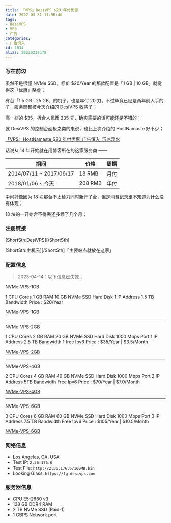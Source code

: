 ```yaml
---
title: 「VPS」DesiVPS $20 年付优惠
date: 2022-03-31 11:56:40
tags:
- DesiVPS
- VPS
- 广告
categories:
- 广告慎入
id: 1034
alias: 20220219378
---
```


<!-- 2022-03-31-AD-DesiVPS-Cheap-VPS.md -->

### 写在前边

虽然不是很懂 NVMe SSD，标价 $20/Year 的那款配置是「1 GB | 10 GB」就觉得这「优惠」略虚；

有台「1.5 GB | 25 GB」的机子，也是年付 20 刀，不过毕竟已经是两年前入手的了，服务商都被今天介绍的 DesiVPS 收购了；

<!--more-->

高一档的 $35，折合人民币 235 元，确实需要的话可能还是不错的；

就 DesiVPS 的控制台面板之类的来说，也比上次介绍的 HostNamaste 好不少；

[「VPS」HostNamaste $20 年付优惠\_广告慎入\_沉冰浮水](https://www.wdssmq.com/post/20220331233.html "「VPS」HostNamaste $20 年付优惠\_广告慎入\_沉冰浮水")

话说从 14 年开始就在用博客所在的这家服务商 ——

| 期间                    | 价格    | 周期 |
| ----------------------- | ------- | ---- |
| 2014/07/11 ~ 2017/06/17 | 18 RMB  | 月付 |
| 2018/01/06 ~ 今天       | 208 RMB | 年付 |

中间好像因为 18 块那台不太给力同时新开了台，但是消费记录里不知道为什么没有体现；

18 块的一开始舍不得丢还多续了几个月；

### 注册链接

[ShortSth:DesiVPS][/ShortSth]

[ShortSth:主机云][/ShortSth]「主要站点就放在这家」

### 配置信息

> 2023-04-14：以下信息已失效；

<!-- vps -->

NVMe-VPS-1GB

1 CPU Cores
1 GB RAM
10 GB NVMe SSD Hard Disk
1 IP Address
1.5 TB Bandwidth
Price : $20/Year

[NVMe-VPS-1GB](https://clients.desivps.com/index.php?rp%3D%2Fstore%2Fcustom-offers%2Fnvm-vps-1gb)

----

NVMe-VPS-2GB

1 CPU Cores
2 GB RAM
20 GB NVMe SSD Hard Disk
1000 Mbps Port
1 IP Address
2.5 TB Bandwidth
1 free Ipv6
Price : $35/Year | $3.5/Month

[NVMe-VPS-2GB](https://clients.desivps.com/index.php?rp%3D%2Fstore%2Fcustom-offers%2Fnvme-vps-2gb)

----

NVMe-VPS-4GB

2 CPU Cores
4 GB RAM
40 GB NVMe SSD Hard Disk
1000 Mbps Port
2 IP Address
5TB Bandwidth
Free Ipv6
Price : $70/Year | $7.0/Month

[NVMe-VPS-4GB](https://clients.desivps.com/index.php?rp%3D%2Fstore%2Fcustom-offers%2Fnvme-vps-4gb)

----

NVMe-VPS-6GB

3 CPU Cores
6 GB RAM
60 GB NVMe SSD Hard Disk
1000 Mbps Port
3 IP Address
7.5 TB Bandwidth
Free Ipv6
Price : $105/Year | $10.5/Month

[NVMe-VPS-6GB](https://clients.desivps.com/index.php?rp%3D%2Fstore%2Fcustom-offers%2Fnvme-vps-6gb)

<!-- /vps -->

### 网络信息

- Los Angeles, CA, USA
- Test IP: `2.56.176.6`
- Test File: `http://2.56.176.6/100MB.bin`
- Looking Glass: `https://lg.desivps.com`

### 服务器信息

- CPU E5-2660 v3
- 128 GB DDR4 RAM
- 2 TB NVMe SSD (Raid-1)
- 1 GBPS Network port

<!-- ---------------- -->

<!-- [ShortSth:主机云][/ShortSth] -->

<!-- [ShortSth:DesiVPS][/ShortSth] -->

<!-- [ShortSth:RackNerdVPS][/ShortSth] -->

<!-- [ShortSth:VultrVPS][/ShortSth] -->

<!-- [ShortSth:HostNamaste][/ShortSth] -->

<!-- [ShortSth:aff][/ShortSth] -->
